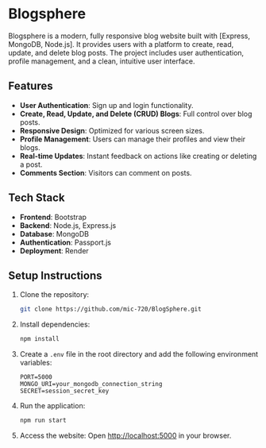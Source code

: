 # Blogsphere

Blogsphere is a modern, fully responsive blog website built with [Express, MongoDB, Node.js]. It provides users with a platform to create, read, update, and delete blog posts. The project includes user authentication, profile management, and a clean, intuitive user interface.

## Features

- **User Authentication**: Sign up and login functionality.
- **Create, Read, Update, and Delete (CRUD) Blogs**: Full control over blog posts.
- **Responsive Design**: Optimized for various screen sizes.
- **Profile Management**: Users can manage their profiles and view their blogs.
- **Real-time Updates**: Instant feedback on actions like creating or deleting a post.
- **Comments Section**: Visitors can comment on posts.
  
## Tech Stack

- **Frontend**: Bootstrap 
- **Backend**: Node.js, Express.js
- **Database**: MongoDB
- **Authentication**: Passport.js 
- **Deployment**: Render

## Setup Instructions

1. Clone the repository:
    ```bash
    git clone https://github.com/mic-720/BlogSphere.git
    ```

2. Install dependencies:
    ```bash
    npm install
    ```

3. Create a `.env` file in the root directory and add the following environment variables:
    ```
    PORT=5000
    MONGO_URI=your_mongodb_connection_string
    SECRET=session_secret_key
    ```

4. Run the application:
    ```bash
    npm run start
    ```

5. Access the website:
    Open [http://localhost:5000](http://localhost:5000) in your browser.


